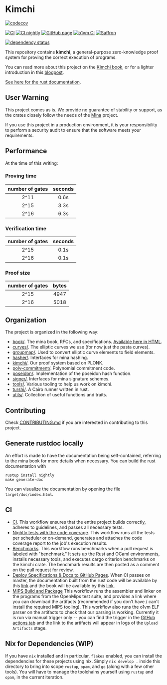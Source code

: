 # Kimchi

[![codecov](https://codecov.io/gh/o1-labs/proof-systems/graph/badge.svg?token=pl6W1FDfV0)](https://codecov.io/gh/o1-labs/proof-systems)

[![CI](https://github.com/o1-labs/proof-systems/actions/workflows/ci.yml/badge.svg?branch=master)](https://github.com/o1-labs/proof-systems/actions/workflows/ci.yml)
[![CI nightly](https://github.com/o1-labs/proof-systems/actions/workflows/ci-nightly.yml/badge.svg?branch=master)](https://github.com/o1-labs/proof-systems/actions/workflows/ci-nightly.yml)
[![GitHub page](https://github.com/o1-labs/proof-systems/actions/workflows/gh-page.yml/badge.svg?branch=master)](https://github.com/o1-labs/proof-systems/actions/workflows/gh-page.yml)
[![o1vm CI](https://github.com/o1-labs/proof-systems/actions/workflows/o1vm-ci.yml/badge.svg?branch=master)](https://github.com/o1-labs/proof-systems/actions/workflows/o1vm-ci.yml)
[![Saffron](https://github.com/o1-labs/proof-systems/actions/workflows/saffron.yml/badge.svg?branch=master)](https://github.com/o1-labs/proof-systems/actions/workflows/saffron.yml)

[![dependency status](https://deps.rs/repo/github/o1-labs/proof-systems/status.svg?style=flat-square)](https://deps.rs/repo/github/o1-labs/proof-systems)

This repository contains **kimchi**, a general-purpose zero-knowledge proof
system for proving the correct execution of programs.

You can read more about this project on the [Kimchi
book](https://o1-labs.github.io/proof-systems), or for a lighter introduction in
this
[blogpost](https://minaprotocol.com/blog/kimchi-the-latest-update-to-minas-proof-system).

[See here for the rust documentation](https://o1-labs.github.io/proof-systems/rustdoc).

## User Warning

This project comes as is. We provide no guarantee of stability or support, as
the crates closely follow the needs of the
[Mina](<[https://](https://github.com/minaprotocol/mina)>) project.

If you use this project in a production environment, it is your responsibility
to perform a security audit to ensure that the software meets your requirements.

## Performance

At the time of this writing:

### Proving time

| number of gates | seconds |
| :-------------: | :-----: |
|      2^11       |  0.6s   |
|      2^15       |  3.3s   |
|      2^16       |  6.3s   |

### Verification time

| number of gates | seconds |
| :-------------: | :-----: |
|      2^15       |  0.1s   |
|      2^16       |  0.1s   |

### Proof size

| number of gates | bytes |
| :-------------: | :---: |
|      2^15       | 4947  |
|      2^16       | 5018  |

## Organization

The project is organized in the following way:

- [book/](book/). The mina book, RFCs, and specifications. [Available here in
  HTML](https://o1-labs.github.io/proof-systems).
- [curves/](curves/). The elliptic curves we use (for now just the pasta curves).
- [groupmap/](groupmap/). Used to convert elliptic curve elements to field elements.
- [hasher/](hasher/). Interfaces for mina hashing.
- [kimchi/](kimchi/). Our proof system based on PLONK.
- [poly-commitment/](poly-commitment/). Polynomial commitment code.
- [poseidon/](poseidon/). Implementation of the poseidon hash function.
- [signer/](signer/). Interfaces for mina signature schemes.
- [tools/](tools/). Various tooling to help us work on kimchi.
- [turshi/](turshi/). A Cairo runner written in rust.
- [utils/](utils/). Collection of useful functions and traits.

## Contributing

Check [CONTRIBUTING.md](CONTRIBUTING.md) if you are interested in contributing
to this project.

## Generate rustdoc locally

An effort is made to have the documentation being self-contained, referring to
the mina book for more details when necessary. You can build the rust
documentation with

<!-- This must be the same than the content in .github/workflows/ci.yml -->

```shell
rustup install nightly
make generate-doc
```

You can visualize the documentation by opening the file `target/doc/index.html`.

## CI

<!-- Please update this section if you add more workflows -->

- [CI](.github/workflows/ci.yml).
  This workflow ensures that the entire project builds correctly, adheres to
  guidelines, and passes all necessary tests.
- [Nightly tests with the code coverage](.github/workflows/ci-nightly.yml).
  This workflow runs all the tests per scheduler or on-demand, generates and
  attaches the code coverage report to the job's execution results.
- [Benchmarks](.github/workflows/benches.yml).
  This workflow runs benchmarks when a pull request is labeled with "benchmark."
  It sets up the Rust and OCaml environments, installs necessary tools, and
  executes cargo criterion benchmarks on the kimchi crate. The benchmark results
  are then posted as a comment on the pull request for review.
- [Deploy Specifications & Docs to GitHub Pages](.github/workflows/gh-page.yml).
  When CI passes on master, the documentation built from the rust code will be
  available by this [link](https://o1-labs.github.io/proof-systems/rustdoc) and
  the book will be available by this
  [link](https://o1-labs.github.io/proof-systems).
- [MIPS Build and Package](.github/workflows/mips-build.yml)
  This workflow runs the assembler and linker on the programs from the OpenMips
  test suite, and provides a link where you can download the artifacts
  (recommended if you don't have / can't install the required MIPS tooling).
  This workflow also runs the o1vm ELF parser on the artifacts to check that our
  parsing is working. Currently it is run via manual trigger only -- you can
  find the trigger in the [GitHub actions
  tab](https://github.com/o1-labs/proof-systems/actions/workflows/mips-build.yml)
  and the link to the artifacts will appear in logs of the `Upload Artifacts`
  stage.

## Nix for Dependencies (WIP)

If you have `nix` installed and in particular, `flakes` enabled, you can install
the dependencies for these projects using nix. Simply `nix develop .` inside
this directory to bring into scope `rustup`, `opam`, and `go` (along with a few
other tools). You will have to manage the toolchains yourself using `rustup` and
`opam`, in the current iteration.

